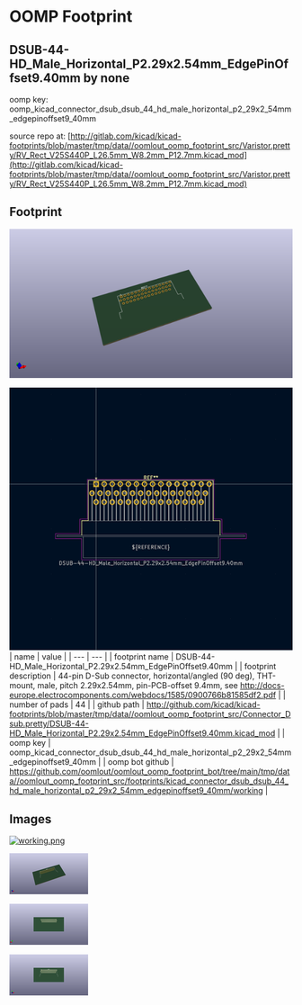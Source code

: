 # OOMP Footprint  
## DSUB-44-HD_Male_Horizontal_P2.29x2.54mm_EdgePinOffset9.40mm  by none  
  
oomp key: oomp_kicad_connector_dsub_dsub_44_hd_male_horizontal_p2_29x2_54mm_edgepinoffset9_40mm  
  
source repo at: [http://gitlab.com/kicad/kicad-footprints/blob/master/tmp/data//oomlout_oomp_footprint_src/Varistor.pretty/RV_Rect_V25S440P_L26.5mm_W8.2mm_P12.7mm.kicad_mod](http://gitlab.com/kicad/kicad-footprints/blob/master/tmp/data//oomlout_oomp_footprint_src/Varistor.pretty/RV_Rect_V25S440P_L26.5mm_W8.2mm_P12.7mm.kicad_mod)  
## Footprint  
  
[![working_kicad_pcb_3d.png](working_kicad_pcb_3d_600.png)](working_kicad_pcb_3d.png)  
  
[![working.png](working_600.png)](working.png)  
| name | value | 
| --- | --- | 
| footprint name | DSUB-44-HD_Male_Horizontal_P2.29x2.54mm_EdgePinOffset9.40mm | 
| footprint description | 44-pin D-Sub connector, horizontal/angled (90 deg), THT-mount, male, pitch 2.29x2.54mm, pin-PCB-offset 9.4mm, see http://docs-europe.electrocomponents.com/webdocs/1585/0900766b81585df2.pdf | 
| number of pads | 44 | 
| github path | http://github.com/kicad/kicad-footprints/blob/master/tmp/data//oomlout_oomp_footprint_src/Connector_Dsub.pretty/DSUB-44-HD_Male_Horizontal_P2.29x2.54mm_EdgePinOffset9.40mm.kicad_mod | 
| oomp key | oomp_kicad_connector_dsub_dsub_44_hd_male_horizontal_p2_29x2_54mm_edgepinoffset9_40mm | 
| oomp bot github | https://github.com/oomlout/oomlout_oomp_footprint_bot/tree/main/tmp/data//oomlout_oomp_footprint_src/footprints/kicad_connector_dsub_dsub_44_hd_male_horizontal_p2_29x2_54mm_edgepinoffset9_40mm/working | 
## Images  
  
[![working.png](working_140.png)](working.png)  
  
[![working_kicad_pcb_3d.png](working_kicad_pcb_3d_140.png)](working_kicad_pcb_3d.png)  
  
[![working_kicad_pcb_3d_back.png](working_kicad_pcb_3d_back_140.png)](working_kicad_pcb_3d_back.png)  
  
[![working_kicad_pcb_3d_front.png](working_kicad_pcb_3d_front_140.png)](working_kicad_pcb_3d_front.png)  
